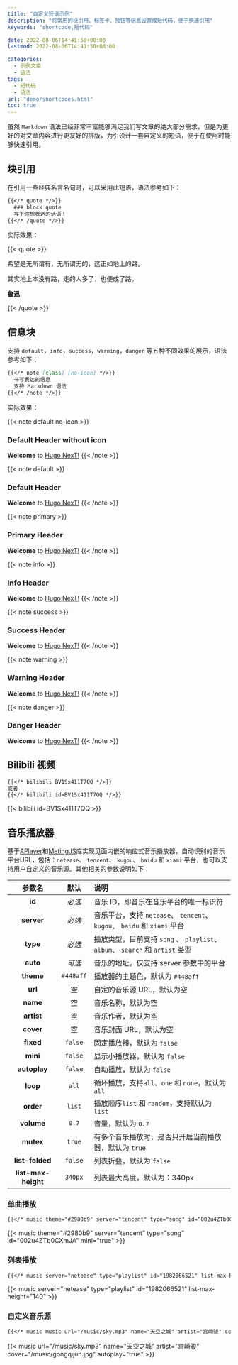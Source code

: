 ```yaml
---
title: "自定义短语示例"
description: "将常用的块引用、标签卡、按钮等信息设置成短代码，便于快速引用"
keywords: "shortcode,短代码"

date: 2022-08-06T14:41:50+08:00
lastmod: 2022-08-06T14:41:50+08:00

categories:
  - 示例文章
  - 语法
tags:
  - 短代码
  - 语法
url: "demo/shortcodes.html"
toc: true
---
```


虽然 `Markdown` 语法已经非常丰富能够满足我们写文章的绝大部分需求，但是为更好的对文章内容进行更友好的排版，为引设计一套自定义的短语，便于在使用时能够快速引用。

<!--more-->

## 块引用

在引用一些经典名言名句时，可以采用此短语，语法参考如下：

```markdown
{{</* quote */>}}
  ### block quote
  写下你想表达的话语！
{{</* /quote */>}}
```

实际效果：

{{< quote >}}

希望是无所谓有，无所谓无的，这正如地上的路。


其实地上本没有路，走的人多了，也便成了路。

**鲁迅**

{{< /quote >}}

## 信息块

支持 `default`，`info`，`success`，`warning`，`danger` 等五种不同效果的展示，语法参考如下：

```markdown
{{</* note [class] [no-icon] */>}}
  书写表达的信息
  支持 Markdown 语法
{{</* /note */>}}
```

实际效果：

{{< note default no-icon >}}
  ### Default Header without icon
  **Welcome** to [Hugo NexT!](https://preview.hugo-next.eu.org)
{{< /note >}}

{{< note default >}}
  ### Default Header
  **Welcome** to [Hugo NexT!](https://preview.hugo-next.eu.org)
{{< /note >}}

{{< note primary >}}
  ### Primary Header
  **Welcome** to [Hugo NexT!](https://preview.hugo-next.eu.org)
{{< /note >}}

{{< note info >}}
  ### Info Header
  **Welcome** to [Hugo NexT!](https://preview.hugo-next.eu.org)
{{< /note >}}

{{< note success >}}
  ### Success Header
  **Welcome** to [Hugo NexT!](https://preview.hugo-next.eu.org)
{{< /note >}}

{{< note warning >}}
  ### Warning Header
  **Welcome** to [Hugo NexT!](https://preview.hugo-next.eu.org)
{{< /note >}}

{{< note danger >}}
  ### Danger Header
  **Welcome** to [Hugo NexT!](https://preview.hugo-next.eu.org)
{{< /note >}}


## Bilibili 视频

```markdown
{{</* bilibili BV1Sx411T7QQ */>}}
或者
{{</* bilibili id=BV1Sx411T7QQ */>}}
```
{{< bilibili id=BV1Sx411T7QQ >}}

## 音乐播放器

基于[APlayer](https://github.com/DIYgod/APlayer)和[MetingJS](https://github.com/metowolf/MetingJS)库实现见面内嵌的响应式音乐播放器，自动识别的音乐平台URL，包括：`netease`、 `tencent`、 `kugou`、 `baidu` 和 `xiami` 平台，也可以支持用户自定义的音乐源。其他相关的参数说明如下：

| 参数名  | 默认   | 说明  |
| :----: | :------: | :--- |
| **id** | _必选_  | 音乐 ID，即音乐在音乐平台的唯一标识符 |
| **server** | _必选_  | 音乐平台，支持 `netease`、 `tencent`、 `kugou`、 `baidu` 和 `xiami` 平台 |
| **type** | _必选_  | 播放类型，目前支持 `song` 、 `playlist`、 `album`、 `search` 和 `artist` 类型 |
| **auto** | _可选_  | 音乐的地址，仅支持 server 参数中的平台 |
| **theme** | `#448aff`  | 播放器的主题色，默认为 `#448aff` |
| **url** | 空  | 自定的音乐源 URL，默认为空 |
| **name** | 空 | 音乐名称，默认为空 |
| **artist** | 空  | 音乐作者，默认为空 |
| **cover** | 空  | 音乐封面 URL，默认为空 |
| **fixed** | `false` | 固定播放器，默认为 `false` |
| **mini** | `false`  | 显示小播放器，默认为 `false` |
| **autoplay** | `false`  | 自动播放，默认为 `false` |
| **loop** | `all`  | 循环播放，支持`all`、`one` 和 `none`，默认为 `all` |
| **order** | `list`  | 播放顺序`list` 和 `random`，支持默认为 `list` |
| **volume** | `0.7`  | 音量，默认为 `0.7` |
| **mutex** | `true` | 有多个音乐播放时，是否只开启当前播放器，默认为 `true` |
| **list-folded** | `false`  | 列表折叠，默认为 `false` |
| **list-max-height** | `340px`  | 列表最大高度，默认为：340px |

### 单曲播放 

```markdown
{{</* music theme="#2980b9" server="tencent" type="song" id="002u4ZTb0CXmJA" mini="true" */>}}
```

{{< music theme="#2980b9" server="tencent" type="song" id="002u4ZTb0CXmJA" mini="true" >}}

### 列表播放

```markdown
{{</* music server="netease" type="playlist" id="1982066521" list-max-height="140" */>}}
```

{{< music server="netease" type="playlist" id="1982066521" list-max-height="140" >}}

### 自定义音乐源

```markdown
{{</* music music url="/music/sky.mp3" name="天空之城" artist="宫崎骏" cover="/music/gongqijun.jpg" autoplay="true" */>}}
```

{{< music url="/music/sky.mp3" name="天空之城" artist="宫崎骏" cover="/music/gongqijun.jpg" autoplay="true" >}}
